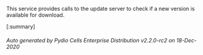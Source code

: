 






This service provides calls to the update server to check if a new version is available for download.

[:summary]

###### Auto generated by Pydio Cells Enterprise Distribution v2.2.0-rc2 on 18-Dec-2020
